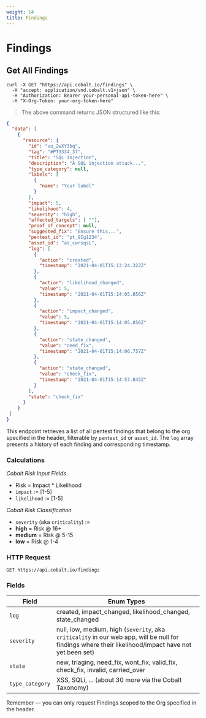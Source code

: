 ```yaml
---
weight: 14
title: Findings
---
```


# Findings

## Get All Findings

```shell
curl -X GET "https://api.cobalt.io/findings" \
  -H "accept: application/vnd.cobalt.v1+json" \
  -H "Authorization: Bearer your-personal-api-token-here" \
  -H "X-Org-Token: your-org-token-here"
```

> The above command returns JSON structured like this:

```json
{
  "data": [
    {
      "resource": {
        "id": "vu_2wXY3bq",
        "tag": "#PT3334_37",
        "title": "SQL Injection",
        "description": "A SQL injection attack...",
        "type_category": null,
        "labels": [
          {
            "name": "Your label"
          }
        ],
        "impact": 5,
        "likelihood": 4,
        "severity": "high",
        "affected_targets": [ ""],
        "proof_of_concept": null,
        "suggested_fix": "Ensure this...",
        "pentest_id": "pt_9Ig1234",
        "asset_id": "as_cwrsqsL",
        "log": [
          {
            "action": "created",
            "timestamp": "2021-04-01T15:13:24.322Z"
          },
          {
            "action": "likelihood_changed",
            "value": 5,
            "timestamp": "2021-04-01T15:14:05.856Z"
          },
          {
            "action": "impact_changed",
            "value": 5,
            "timestamp": "2021-04-01T15:14:05.856Z"
          },
          {
            "action": "state_changed",
            "value": "need_fix",
            "timestamp": "2021-04-01T15:14:06.757Z"
          },
          {
            "action": "state_changed",
            "value": "check_fix",
            "timestamp": "2021-04-01T15:14:57.845Z"
          }
        ],
        "state": "check_fix"
      }
    }
 ]
}

```

This endpoint retrieves a list of all pentest findings that belong to the org specified in the header, filterable by `pentest_id` or `asset_id`. The `log` array presents a history of each finding and corresponding timestamp. 

### Calculations

*Cobalt Risk Input Fields*
 - Risk = Impact * Likelihood
 - `impact` := [1-5]
 - `likelihood` := [1-5]

*Cobalt Risk Classification*
 - `severity` (aka `criticality`) :=
 - **high** = Risk @ 16+
 - **medium** = Risk @ 5-15
 - **low** = Risk @ 1-4


### HTTP Request

`GET https://api.cobalt.io/findings`

### Fields

Field           | Enum Types
--------------- | -----------
`log`           | created, impact_changed, likelihood_changed, state_changed
`severity`      | null, low, medium, high  (`severity`, aka `criticality` in our web app, will be null for findings where their likelihood/impact have not yet been set)
`state`         | new, triaging, need_fix, wont_fix, valid_fix, check_fix, invalid, carried_over
`type_category` | XSS, SQLi, ... (about 30 more via the Cobalt Taxonomy)


<aside class="success">
Remember — you can only request Findings scoped to the Org specified in the header.
</aside>

